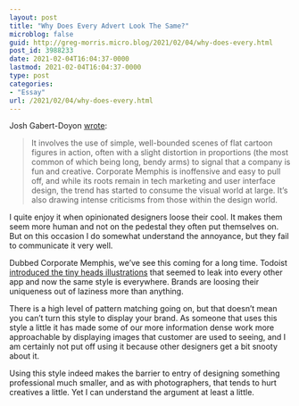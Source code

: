```yaml
---
layout: post
title: "Why Does Every Advert Look The Same?"
microblog: false
guid: http://greg-morris.micro.blog/2021/02/04/why-does-every.html
post_id: 3988233
date: 2021-02-04T16:04:37-0000
lastmod: 2021-02-04T16:04:37-0000
type: post
categories:
- "Essay"
url: /2021/02/04/why-does-every.html
---
```

<!--kg-card-begin: html--><p>Josh Gabert-Doyon <a href="https://www.wired.co.uk/article/corporate-memphis-design-tech">wrote</a>:</p>
<blockquote><p>
  It involves the use of simple, well-bounded scenes of flat cartoon figures in action, often with a slight distortion in proportions (the most common of which being long, bendy arms) to signal that a company is fun and creative. Corporate Memphis is inoffensive and easy to pull off, and while its roots remain in tech marketing and user interface design, the trend has started to consume the visual world at large. It’s also drawing intense criticisms from those within the design world.
</p></blockquote>
<p>I quite enjoy it when opinionated designers loose their cool. It makes them seem more human and not on the pedestal they often put themselves on. But on this occasion I do somewhat understand the annoyance, but they fail to communicate it very well.</p>
<p>Dubbed Corporate Memphis, we’ve see this coming for a long time. Todoist <a href="https://www.relay.fm/connected/178">introduced the tiny heads illustrations</a> that seemed to leak into every other app and now the same style is everywhere. Brands are loosing their uniqueness out of laziness more than anything.</p>
<p>There is a high level of pattern matching going on, but that doesn’t mean you can’t turn this style to display your brand. As someone that uses this style a little it has made some of our more information dense work more approachable by displaying images that customer are used to seeing, and I am certainly not put off using it because other designers get a bit snooty about it.</p>
<p>Using this style indeed makes the barrier to entry of designing something professional much smaller, and as with photographers, that tends to hurt creatives a little. Yet I can understand the argument at least a little.</p>
<!--kg-card-end: html-->
